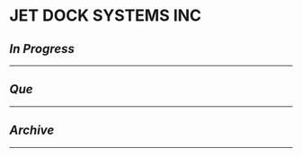 # JET DOCK SYSTEMS INC

## *In Progress*

--------------------

## *Que*

-----------------------------------
## *Archive*

-----------------------------------
